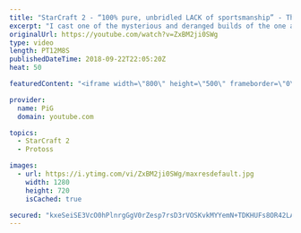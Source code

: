 ```yaml
---
title: "StarCraft 2 - “100% pure, unbridled LACK of sportsmanship” - The Florencio Files #24"
excerpt: "I cast one of the mysterious and deranged builds of the one and only Florencio, the dude that invented the proxy nexus recall rush -- Watch live at https://www.twitch.tv/x5_pig"
originalUrl: https://youtube.com/watch?v=ZxBM2ji0SWg
type: video
length: PT12M8S
publishedDateTime: 2018-09-22T22:05:20Z
heat: 50

featuredContent: "<iframe width=\"800\" height=\"500\" frameborder=\"0\" src=\"https://www.youtube.com/embed/ZxBM2ji0SWg\" allow=\"accelerometer; autoplay; encrypted-media; gyroscope; picture-in-picture\" allowfullscreen></iframe>"

provider:
  name: PiG
  domain: youtube.com

topics:
  - StarCraft 2
  - Protoss

images:
  - url: https://i.ytimg.com/vi/ZxBM2ji0SWg/maxresdefault.jpg
    width: 1280
    height: 720
    isCached: true

secured: "kxeSeiSE3VcO0hPlnrgGgV0rZesp7rsD3rVOSKvkMYYemN+TDKHUFs8OR42LAtmXF+KnbN5XOkn+8dRsYthDXlfBcoLq1cWcyJY6Wgb8DcErxqhQe2FMBaEAyogu3E7WJLKm8hOQV4a3EmXaLXvOPD0BnoHVZrB8eVsSnQ3LgB57d5gR6EHBbXzqFtrYj0fYwNpiq59Mf6K0URDW6zsXlOppuasaqN5EiWtBqt6M+g5MjQ6IzC6lpc5Fic104krDEE/ys1n7/Crw3figJrbxh/ZmTOIjoOHP6Y16VF+h9EzgHBJ7jpNrvyIppvT+GoSgTh7pwnutPuDhmI//6pCUjldfVt+TzpPhm03zUmGYE07qjLqpkZMcFoJE6ycPCgj8ZrpTXt4+PkgAnaUO7pDu+NV+H9dxS9msJsx1SRWrI1A=;drBB7haCW04roe3GOsIRRQ=="
---
```


